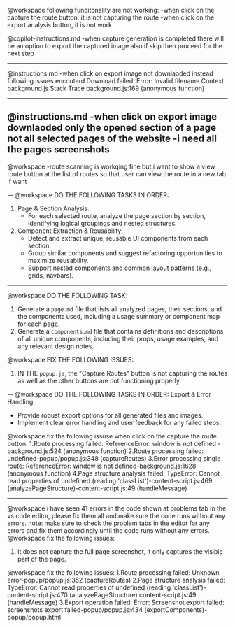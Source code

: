 @workspace
following funcitonality are not working:
-when click on the capture the route button, it is not capturing the route
-when click on the export analysis button, it is not work

@copilot-instructions.md
-when capture generation is completed there will be an option to export the captured image also if skip then proceed for the next step

---

@instructions.md
-when click on export image not downlaoded
instead following issues encouterd
Download failed: Error: Invalid filename
Context
background.js
Stack Trace
background.js:169 (anonymous function)

---

@instructions.md
-when click on export image downlaoded only the opened section of a page not all selected pages of the website
-i need all the pages screenshots
---
@workspace
-route scanning is workqing fine but i want to show a view route button at the list of routes so that user can view the route in a new tab if want 

--
@workspace
DO THE FOLLOWING TASKS IN ORDER:
1. Page & Section Analysis:
   - For each selected route, analyze the page section by section, identifying logical groupings and nested structures.
2. Component Extraction & Reusability:
    - Detect and extract unique, reusable UI components from each section.   
    - Group similar components and suggest refactoring opportunities to maximize reusability.
    - Support nested components and common layout patterns (e.g., grids, navbars).
---
@workspace
DO THE FOLLOWING TASK:
1. Generate a `page.md` file that lists all analyzed pages, their sections, and the components used, including a usage summary or component map for each page.
2. Generate a `components.md` file that contains definitions and descriptions of all unique components, including their props, usage examples, and any relevant design notes.

@workspace
FIX THE FOLLOWING ISSUES:
1. IN THE `popup.js`, the "Capture Routes" button is not capturing the routes as well as the other buttons are not functioning properly.

--
@workspace
DO THE FOLLOWING TASKS IN ORDER:
 Export & Error Handling:
   - Provide robust export options for all generated files and images.
   - Implement clear error handling and user feedback for any failed steps.

@workspace
fix the following issuse when click on the capture the route button:
1.Route processing failed: ReferenceError: window is not defined - background.js:524 (anonymous function)
2.Route processing failed: undefined-popup/popup.js:348 (captureRoutes)
3.Error processing single route: ReferenceError: window is not defined-background.js:1628 (anonymous function)
4.Page structure analysis failed: TypeError: Cannot read properties of undefined (reading 'classList')-content-script.js:469 (analyzePageStructure)-content-script.js:49 (handleMessage)

---
@workspace 
i have seen 41 errors in the code shown at problems tab in the vs code editor, please fix them all and make sure the code runs without any errors.
note: make sure to check the problem tabs in the editor for any errors and fix them accordingly until the code runs without any errors.
@workspace
fix the following issues:
1. it does not capture the full page screenshot, it only captures the visible part of the page.

@workspace
fix the following issues:
1.Route processing failed: Unknown error-popup/popup.js:352 (captureRoutes)
2.Page structure analysis failed: TypeError: Cannot read properties of undefined (reading 'classList')-content-script.js:470 (analyzePageStructure)
content-script.js:49 (handleMessage)
3.Export operation failed: Error: Screenshot export failed: screenshots export failed-popup/popup.js:434 (exportComponents)-popup/popup.html